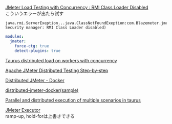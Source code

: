 [JMeter Load Testing with Concurrency : RMI Class Loader Disabled](https://stackoverflow.com/questions/48391086/jmeter-load-testing-with-concurrency-rmi-class-loader-disabled)  
こういうエラーが出たら試す

```
java.rmi.ServerExeption...java.ClassNotFoundExeption:com.Blazemeter.jmeter.threads.concurrency.ConcurrencyThreadgroup(no Security manager: RMI Class Loader disabled)
```

```taurus.yml
modules:
  jmeter:
    force-ctg: true   
    detect-plugins: true
```

[Taurus distributed load on workers with concurrency](https://stackoverflow.com/questions/69944305/taurus-distributed-load-on-workers-with-concurrency)

[Apache JMeter Distributed Testing Step-by-step](https://jmeter.apache.org/usermanual/jmeter_distributed_testing_step_by_step.html)

[Distributed JMeter - Docker](https://hub.docker.com/r/pedrocesarti/jmeter-docker)

[distributed-jmeter-docker(sample)](https://github.com/pedrocesar-ti/distributed-jmeter-docker/blob/master/local/docker-compose.yml)

[Parallel and distributed execution of multiple scenarios in taurus](https://stackoverflow.com/questions/60381423/parallel-and-distributed-execution-of-multiple-scenarios-in-taurus)

[JMeter Executor](https://gettaurus.org/docs/JMeter/)  
ramp-up, hold-forは上書きできる


